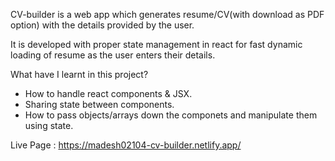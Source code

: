 CV-builder is a web app which generates resume/CV(with download as PDF option) with the details provided by the user.

It is developed with proper state management in react for fast dynamic loading of resume as the user enters their details.

What have I learnt in this project?

  - How to handle react components & JSX.
  - Sharing state between components.
  - How to pass objects/arrays down the componets and manipulate them using state.

Live Page : https://madesh02104-cv-builder.netlify.app/